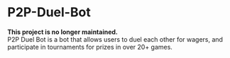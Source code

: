 # P2P-Duel-Bot
**This project is no longer maintained.**<br>
P2P Duel Bot is a bot that allows users to duel each other for wagers, and participate in tournaments for prizes in over 20+ games.
